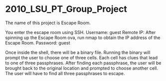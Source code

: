 # 2010_LSU_PT_Group_Project

The name of this project is Escape Room.

You enter the escape room using SSH.
Username: guest
Remote IP: After spinning up the Escape Room ova, run nmap to obtain the IP address of the Escape Room.
Password: guest

Once inside the shell, there will be a binary file.
Running the binary will prompt the user to choose one of three cells.
Each cell has clues that lead to one of three passphrases.
After finding each passphrase, the user will be brought back to the original location and prompted to choose another cell.
The user will have to find all three passphrases to escape.

